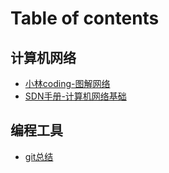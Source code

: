 # Table of contents

## 计算机网络

* [小林coding-图解网络](README.md)
* [SDN手册-计算机网络基础](ji-suan-ji-wang-luo/sdn-shou-ce-ji-suan-ji-wang-luo-ji-chu.md)

## 编程工具

* [git总结](bian-cheng-gong-ju/git-zong-jie.md)
